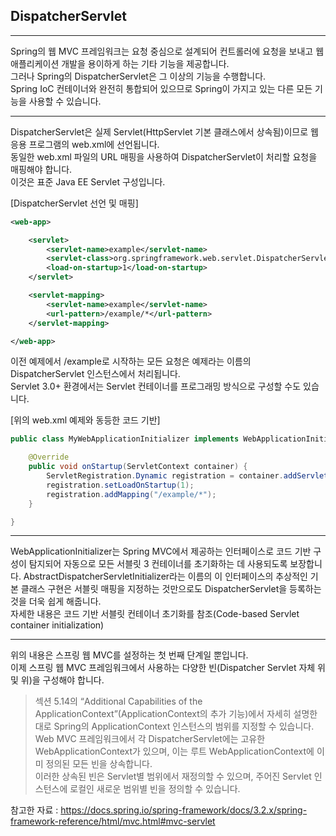 DispatcherServlet
-----

---

Spring의 웹 MVC 프레임워크는 요청 중심으로 설계되어 컨트롤러에 요청을 보내고 웹 애플리케이션 개발을 용이하게 하는 기타 기능을 제공합니다.   
그러나 Spring의 DispatcherServlet은 그 이상의 기능을 수행합니다.     
Spring IoC 컨테이너와 완전히 통합되어 있으므로 Spring이 가지고 있는 다른 모든 기능을 사용할 수 있습니다.

----

DispatcherServlet은 실제 Servlet(HttpServlet 기본 클래스에서 상속됨)이므로 웹 응용 프로그램의 web.xml에 선언됩니다.     
동일한 web.xml 파일의 URL 매핑을 사용하여 DispatcherServlet이 처리할 요청을 매핑해야 합니다.     
이것은 표준 Java EE Servlet 구성입니다. 

 [DispatcherServlet 선언 및 매핑]
``` xml
<web-app>

    <servlet>
        <servlet-name>example</servlet-name>
        <servlet-class>org.springframework.web.servlet.DispatcherServlet</servlet-class>
        <load-on-startup>1</load-on-startup>
    </servlet>

    <servlet-mapping>
        <servlet-name>example</servlet-name>
        <url-pattern>/example/*</url-pattern>
    </servlet-mapping>

</web-app>
```

이전 예제에서 /example로 시작하는 모든 요청은 예제라는 이름의 DispatcherServlet 인스턴스에서 처리됩니다.   
Servlet 3.0+ 환경에서는 Servlet 컨테이너를 프로그래밍 방식으로 구성할 수도 있습니다.    

[위의 web.xml 예제와 동등한 코드 기반]
``` java
public class MyWebApplicationInitializer implements WebApplicationInitializer {

    @Override
    public void onStartup(ServletContext container) {
        ServletRegistration.Dynamic registration = container.addServlet("dispatcher", new DispatcherServlet());
        registration.setLoadOnStartup(1);
        registration.addMapping("/example/*");
    }

}
```
----
WebApplicationInitializer는 Spring MVC에서 제공하는 인터페이스로 코드 기반 구성이 탐지되어 자동으로 모든 서블릿 3 컨테이너를 초기화하는 데 사용되도록 보장합니다. 
AbstractDispatcherServletInitializer라는 이름의 이 인터페이스의 추상적인 기본 클래스 구현은 서블릿 매핑을 지정하는 것만으로도 DispatcherServlet을 등록하는 것을 더욱 쉽게 해줍니다.     
자세한 내용은 코드 기반 서블릿 컨테이너 초기화를 참조(Code-based Servlet container initialization)


---     


위의 내용은 스프링 웹 MVC를 설정하는 첫 번째 단계일 뿐입니다.    
이제 스프링 웹 MVC 프레임워크에서 사용하는 다양한 빈(Dispatcher Servlet 자체 위 및 위)을 구성해야 합니다.


> 섹션 5.14의 “Additional Capabilities of the ApplicationContext”(ApplicationContext의 추가 기능)에서 자세히 설명한 대로 Spring의 ApplicationContext 인스턴스의 범위를 지정할 수 있습니다.   
Web MVC 프레임워크에서 각 DispatcherServlet에는 고유한 WebApplicationContext가 있으며, 이는 루트 WebApplicationContext에 이미 정의된 모든 빈을 상속합니다.    
이러한 상속된 빈은 Servlet별 범위에서 재정의할 수 있으며, 주어진 Servlet 인스턴스에 로컬인 새로운 범위별 빈을 정의할 수 있습니다.    
 

 




    
       

참고한 자료 : https://docs.spring.io/spring-framework/docs/3.2.x/spring-framework-reference/html/mvc.html#mvc-servlet